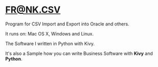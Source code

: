 FR@NK.CSV
========

Program for CSV Import and Export into Oracle and others.

It runs on:
Mac OS X, Windows and Linux. 

The Software I written in Python with Kivy.

It's also a Sample how you can write Business Software with <b>Kivy</b> and <b>Python</b>.
